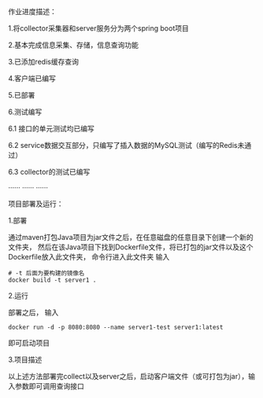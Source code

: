 作业进度描述：

1.将collector采集器和server服务分为两个spring boot项目

2.基本完成信息采集、存储，信息查询功能

3.已添加redis缓存查询

4.客户端已编写

5.已部署

6.测试编写
   
   6.1 接口的单元测试均已编写
   
   6.2 service数据交互部分，只编写了插入数据的MySQL测试（编写的Redis未通过）

   6.3 collector的测试已编写


······
······
······

项目部署及运行：

1.部署

通过maven打包Java项目为jar文件之后，在任意磁盘的任意目录下创建一个新的文件夹，
然后在该Java项目下找到Dockerfile文件，将已打包的jar文件以及这个Dockerfile放入此文件夹，
命令行进入此文件夹
输入
```
# -t 后面为要构建的镜像名
docker build -t server1 .
```
2.运行

部署之后，
输入
```
docker run -d -p 8080:8080 --name server1-test server1:latest
```
即可启动项目

3.项目描述

以上述方法部署完collect以及server之后，启动客户端文件（或可打包为jar），输入参数即可调用查询接口

